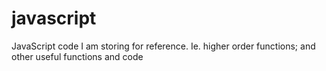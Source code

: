 javascript
==========

JavaScript code I am storing for reference. Ie. higher order functions; and other useful functions and code
